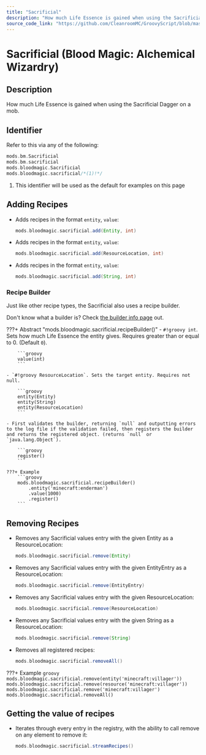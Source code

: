 ```yaml
---
title: "Sacrificial"
description: "How much Life Essence is gained when using the Sacrificial Dagger on a mob."
source_code_link: "https://github.com/CleanroomMC/GroovyScript/blob/master/src/main/java/com/cleanroommc/groovyscript/compat/mods/bloodmagic/Sacrificial.java"
---
```


# Sacrificial (Blood Magic: Alchemical Wizardry)

## Description

How much Life Essence is gained when using the Sacrificial Dagger on a mob.

## Identifier

Refer to this via any of the following:

```groovy hl_lines="4"
mods.bm.Sacrificial
mods.bm.sacrificial
mods.bloodmagic.Sacrificial
mods.bloodmagic.sacrificial/*(1)!*/
```

1. This identifier will be used as the default for examples on this page

## Adding Recipes

- Adds recipes in the format `entity`, `value`:

    ```groovy
    mods.bloodmagic.sacrificial.add(Entity, int)
    ```

- Adds recipes in the format `entity`, `value`:

    ```groovy
    mods.bloodmagic.sacrificial.add(ResourceLocation, int)
    ```

- Adds recipes in the format `entity`, `value`:

    ```groovy
    mods.bloodmagic.sacrificial.add(String, int)
    ```


### Recipe Builder

Just like other recipe types, the Sacrificial also uses a recipe builder.

Don't know what a builder is? Check [the builder info page](../../../groovy/builder.md) out.

???+ Abstract "mods.bloodmagic.sacrificial.recipeBuilder()"
    - `#!groovy int`. Sets how much Life Essence the entity gives. Requires greater than or equal to 0. (Default `0`).

        ```groovy
        value(int)
        ```

    - `#!groovy ResourceLocation`. Sets the target entity. Requires not null.

        ```groovy
        entity(Entity)
        entity(String)
        entity(ResourceLocation)
        ```

    - First validates the builder, returning `null` and outputting errors to the log file if the validation failed, then registers the builder and returns the registered object. (returns `null` or `java.lang.Object`).

        ```groovy
        register()
        ```

    ???+ Example
        ```groovy
        mods.bloodmagic.sacrificial.recipeBuilder()
            .entity('minecraft:enderman')
            .value(1000)
            .register()
        ```



## Removing Recipes

- Removes any Sacrificial values entry with the given Entity as a ResourceLocation:

    ```groovy
    mods.bloodmagic.sacrificial.remove(Entity)
    ```

- Removes any Sacrificial values entry with the given EntityEntry as a ResourceLocation:

    ```groovy
    mods.bloodmagic.sacrificial.remove(EntityEntry)
    ```

- Removes any Sacrificial values entry with the given ResourceLocation:

    ```groovy
    mods.bloodmagic.sacrificial.remove(ResourceLocation)
    ```

- Removes any Sacrificial values entry with the given String as a ResourceLocation:

    ```groovy
    mods.bloodmagic.sacrificial.remove(String)
    ```

- Removes all registered recipes:

    ```groovy
    mods.bloodmagic.sacrificial.removeAll()
    ```

???+ Example
    ```groovy
    mods.bloodmagic.sacrificial.remove(entity('minecraft:villager'))
    mods.bloodmagic.sacrificial.remove(resource('minecraft:villager'))
    mods.bloodmagic.sacrificial.remove('minecraft:villager')
    mods.bloodmagic.sacrificial.removeAll()
    ```

## Getting the value of recipes

- Iterates through every entry in the registry, with the ability to call remove on any element to remove it:

    ```groovy
    mods.bloodmagic.sacrificial.streamRecipes()
    ```
